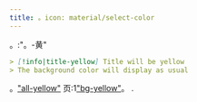 ```yaml
---
title: 。icon: material/select-color
---
```


。:"。-黄"

```md
> [!info|title-yellow] Title will be yellow
> The background color will display as usual
```

。["all-yellow"](../combined-styling/page-9.md)
页:1["bg-yellow"](../bg-styling/page-9.md)。
.


